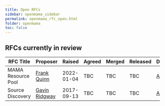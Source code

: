 ```yaml
---
title: Open RFCs
sidebar: openmama_sidebar
permalink: openmama_rfc_open.html
folder: openmama
toc: false
---
```



[comment]: <> (Comment this out when an RFC is in-flight, see http://stackoverflow.com/questions/4823468/comments-in-markdown)

[comment]: <> (## There are currently no open RFCs awaiting review)

[comment]: <> (Uncomment the lines below when an RFC is in-flight)

## RFCs currently in review

| RFC Title | Proposer  | Raised | Agreed | Merged | Released | Discussed | Doc      | Changes |
| --------- | --------- | ------ | ------ | ------ | -------- | --------- | -------- | ------- |
| MAMA Resource Pool | [Frank Quinn](https://github.com/fquinner) | 2022-01-04 | TBC | TBC | TBC  | [Archive](https://lists.openmama.org/g/Openmama-dev/message/2306) | [View](openmama_rfc_mama_resource_pool.html) | TBC |
| Source Discovery | [Gavin Ridgway](https://github.com/gridgway-arcontech) | 2017-09-13 | TBC | TBC | TBC  | [Archive](https://lists.openmama.org/pipermail/openmama-dev/2017/002087.html) | [View](openmama_rfc_source_discovery.html) | TBC |
